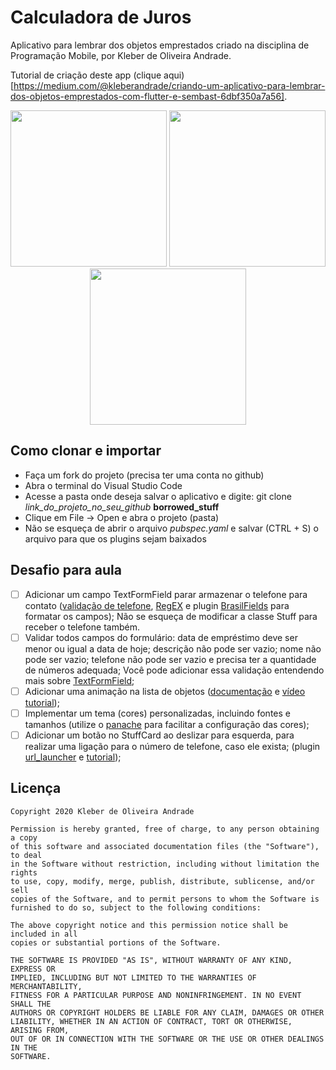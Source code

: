 # Calculadora de Juros

Aplicativo para lembrar dos objetos emprestados criado na disciplina de Programação Mobile, por Kleber de Oliveira Andrade.

Tutorial de criação deste app (clique aqui)[https://medium.com/@kleberandrade/criando-um-aplicativo-para-lembrar-dos-objetos-emprestados-com-flutter-e-sembast-6dbf350a7a56].

<p align="center">
    <img src="https://cdn-images-1.medium.com/max/400/1*YjS4wUASqCh4TFEeEHKPpA.png" width="250"/>
    <img src="https://cdn-images-1.medium.com/max/400/1*XZIMgoUfDc_bkr-fhzWvrA.png" width="250"/>
    <img src="https://cdn-images-1.medium.com/max/400/1*fiP5mrr67aDnF3uPc3dRxQ.png" width="250"/>
</p>

## Como clonar e importar

*   Faça um fork do projeto (precisa ter uma conta no github)
*   Abra o terminal do Visual Studio Code
*   Acesse a pasta onde deseja salvar o aplicativo e digite: git clone *link_do_projeto_no_seu_github* **borrowed_stuff**
*   Clique em File -> Open e abra o projeto (pasta)
*   Não se esqueça de abrir o arquivo *pubspec.yaml* e salvar (CTRL + S) o arquivo para que os plugins sejam baixados 

## Desafio para aula

*   [ ] Adicionar um campo TextFormField parar armazenar o telefone para contato ([validação de telefone](https://stackoverflow.com/questions/55552230/flutter-validate-a-phone-number-using-regex/55552272), [RegEX](https://api.dart.dev/stable/2.0.0/dart-core/RegExp-class.html) e plugin [BrasilFields](https://pub.dev/packages/brasil_fields) para formatar os campos); Não se esqueça de modificar a classe Stuff para receber o telefone também.
*   [ ] Validar todos campos do formulário: data de empréstimo deve ser menor ou igual a data de hoje; descrição não pode ser vazio; nome não pode ser vazio; telefone não pode ser vazio e precisa ter a quantidade de números adequada;  Você pode adicionar essa validação entendendo mais sobre [TextFormField](https://flutter.dev/docs/cookbook/forms/validation);
*   [ ] Adicionar uma animação na lista de objetos ([documentação](https://flutter.dev/docs/catalog/samples/animated-list) e [vídeo tutorial](https://www.youtube.com/watch?v=i7O5T4V59HI));
*   [ ] Implementar um tema (cores) personalizadas, incluindo fontes e tamanhos (utilize o [panache](https://rxlabz.github.io/panache/#/) para facilitar a configuração das cores);
*   [ ] Adicionar um botão no StuffCard ao deslizar para esquerda, para realizar uma ligação para o número de telefone, caso ele exista; (plugin [url_launcher](https://pub.dev/packages/url_launcher) e [tutorial](https://medium.com/flutter-community/flutter-making-phone-calls-sending-sms-and-emails-with-url-launcher-56414b06f84e));

## Licença

    Copyright 2020 Kleber de Oliveira Andrade
    
    Permission is hereby granted, free of charge, to any person obtaining a copy
    of this software and associated documentation files (the "Software"), to deal
    in the Software without restriction, including without limitation the rights
    to use, copy, modify, merge, publish, distribute, sublicense, and/or sell
    copies of the Software, and to permit persons to whom the Software is
    furnished to do so, subject to the following conditions:
    
    The above copyright notice and this permission notice shall be included in all
    copies or substantial portions of the Software.
    
    THE SOFTWARE IS PROVIDED "AS IS", WITHOUT WARRANTY OF ANY KIND, EXPRESS OR
    IMPLIED, INCLUDING BUT NOT LIMITED TO THE WARRANTIES OF MERCHANTABILITY,
    FITNESS FOR A PARTICULAR PURPOSE AND NONINFRINGEMENT. IN NO EVENT SHALL THE
    AUTHORS OR COPYRIGHT HOLDERS BE LIABLE FOR ANY CLAIM, DAMAGES OR OTHER
    LIABILITY, WHETHER IN AN ACTION OF CONTRACT, TORT OR OTHERWISE, ARISING FROM,
    OUT OF OR IN CONNECTION WITH THE SOFTWARE OR THE USE OR OTHER DEALINGS IN THE
    SOFTWARE.

